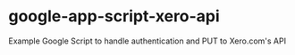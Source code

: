 # google-app-script-xero-api
Example Google Script to handle authentication and PUT to Xero.com's API
